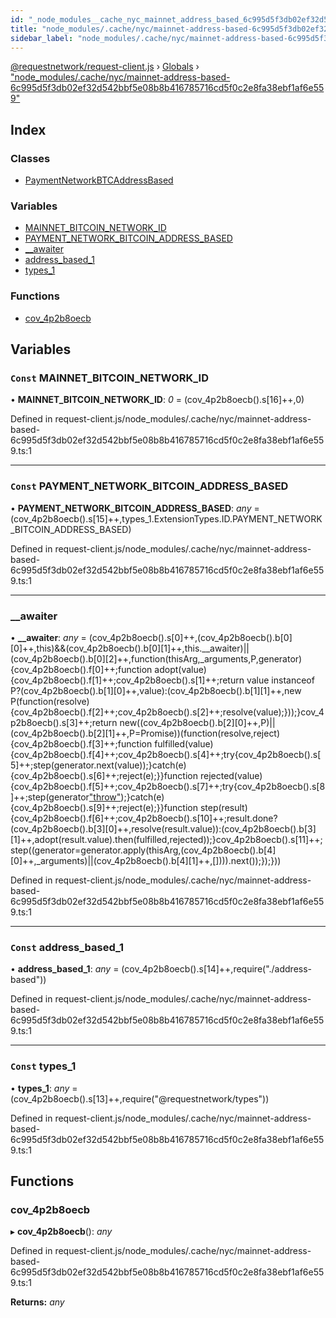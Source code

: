 ```yaml
---
id: "_node_modules__cache_nyc_mainnet_address_based_6c995d5f3db02ef32d542bbf5e08b8b416785716cd5f0c2e8fa38ebf1af6e559_"
title: "node_modules/.cache/nyc/mainnet-address-based-6c995d5f3db02ef32d542bbf5e08b8b416785716cd5f0c2e8fa38ebf1af6e559"
sidebar_label: "node_modules/.cache/nyc/mainnet-address-based-6c995d5f3db02ef32d542bbf5e08b8b416785716cd5f0c2e8fa38ebf1af6e559"
---
```


[@requestnetwork/request-client.js](../index.md) › [Globals](../globals.md) › ["node_modules/.cache/nyc/mainnet-address-based-6c995d5f3db02ef32d542bbf5e08b8b416785716cd5f0c2e8fa38ebf1af6e559"](_node_modules__cache_nyc_mainnet_address_based_6c995d5f3db02ef32d542bbf5e08b8b416785716cd5f0c2e8fa38ebf1af6e559_.md)

## Index

### Classes

* [PaymentNetworkBTCAddressBased](../classes/_node_modules__cache_nyc_mainnet_address_based_6c995d5f3db02ef32d542bbf5e08b8b416785716cd5f0c2e8fa38ebf1af6e559_.paymentnetworkbtcaddressbased.md)

### Variables

* [MAINNET_BITCOIN_NETWORK_ID](_node_modules__cache_nyc_mainnet_address_based_6c995d5f3db02ef32d542bbf5e08b8b416785716cd5f0c2e8fa38ebf1af6e559_.md#const-mainnet_bitcoin_network_id)
* [PAYMENT_NETWORK_BITCOIN_ADDRESS_BASED](_node_modules__cache_nyc_mainnet_address_based_6c995d5f3db02ef32d542bbf5e08b8b416785716cd5f0c2e8fa38ebf1af6e559_.md#const-payment_network_bitcoin_address_based)
* [__awaiter](_node_modules__cache_nyc_mainnet_address_based_6c995d5f3db02ef32d542bbf5e08b8b416785716cd5f0c2e8fa38ebf1af6e559_.md#__awaiter)
* [address_based_1](_node_modules__cache_nyc_mainnet_address_based_6c995d5f3db02ef32d542bbf5e08b8b416785716cd5f0c2e8fa38ebf1af6e559_.md#const-address_based_1)
* [types_1](_node_modules__cache_nyc_mainnet_address_based_6c995d5f3db02ef32d542bbf5e08b8b416785716cd5f0c2e8fa38ebf1af6e559_.md#const-types_1)

### Functions

* [cov_4p2b8oecb](_node_modules__cache_nyc_mainnet_address_based_6c995d5f3db02ef32d542bbf5e08b8b416785716cd5f0c2e8fa38ebf1af6e559_.md#cov_4p2b8oecb)

## Variables

### `Const` MAINNET_BITCOIN_NETWORK_ID

• **MAINNET_BITCOIN_NETWORK_ID**: *0* = (cov_4p2b8oecb().s[16]++,0)

Defined in request-client.js/node_modules/.cache/nyc/mainnet-address-based-6c995d5f3db02ef32d542bbf5e08b8b416785716cd5f0c2e8fa38ebf1af6e559.ts:1

___

### `Const` PAYMENT_NETWORK_BITCOIN_ADDRESS_BASED

• **PAYMENT_NETWORK_BITCOIN_ADDRESS_BASED**: *any* = (cov_4p2b8oecb().s[15]++,types_1.ExtensionTypes.ID.PAYMENT_NETWORK_BITCOIN_ADDRESS_BASED)

Defined in request-client.js/node_modules/.cache/nyc/mainnet-address-based-6c995d5f3db02ef32d542bbf5e08b8b416785716cd5f0c2e8fa38ebf1af6e559.ts:1

___

###  __awaiter

• **__awaiter**: *any* = (cov_4p2b8oecb().s[0]++,(cov_4p2b8oecb().b[0][0]++,this)&&(cov_4p2b8oecb().b[0][1]++,this.__awaiter)||(cov_4p2b8oecb().b[0][2]++,function(thisArg,_arguments,P,generator){cov_4p2b8oecb().f[0]++;function adopt(value){cov_4p2b8oecb().f[1]++;cov_4p2b8oecb().s[1]++;return value instanceof P?(cov_4p2b8oecb().b[1][0]++,value):(cov_4p2b8oecb().b[1][1]++,new P(function(resolve){cov_4p2b8oecb().f[2]++;cov_4p2b8oecb().s[2]++;resolve(value);}));}cov_4p2b8oecb().s[3]++;return new((cov_4p2b8oecb().b[2][0]++,P)||(cov_4p2b8oecb().b[2][1]++,P=Promise))(function(resolve,reject){cov_4p2b8oecb().f[3]++;function fulfilled(value){cov_4p2b8oecb().f[4]++;cov_4p2b8oecb().s[4]++;try{cov_4p2b8oecb().s[5]++;step(generator.next(value));}catch(e){cov_4p2b8oecb().s[6]++;reject(e);}}function rejected(value){cov_4p2b8oecb().f[5]++;cov_4p2b8oecb().s[7]++;try{cov_4p2b8oecb().s[8]++;step(generator["throw"](value));}catch(e){cov_4p2b8oecb().s[9]++;reject(e);}}function step(result){cov_4p2b8oecb().f[6]++;cov_4p2b8oecb().s[10]++;result.done?(cov_4p2b8oecb().b[3][0]++,resolve(result.value)):(cov_4p2b8oecb().b[3][1]++,adopt(result.value).then(fulfilled,rejected));}cov_4p2b8oecb().s[11]++;step((generator=generator.apply(thisArg,(cov_4p2b8oecb().b[4][0]++,_arguments)||(cov_4p2b8oecb().b[4][1]++,[]))).next());});}))

Defined in request-client.js/node_modules/.cache/nyc/mainnet-address-based-6c995d5f3db02ef32d542bbf5e08b8b416785716cd5f0c2e8fa38ebf1af6e559.ts:1

___

### `Const` address_based_1

• **address_based_1**: *any* = (cov_4p2b8oecb().s[14]++,require("./address-based"))

Defined in request-client.js/node_modules/.cache/nyc/mainnet-address-based-6c995d5f3db02ef32d542bbf5e08b8b416785716cd5f0c2e8fa38ebf1af6e559.ts:1

___

### `Const` types_1

• **types_1**: *any* = (cov_4p2b8oecb().s[13]++,require("@requestnetwork/types"))

Defined in request-client.js/node_modules/.cache/nyc/mainnet-address-based-6c995d5f3db02ef32d542bbf5e08b8b416785716cd5f0c2e8fa38ebf1af6e559.ts:1

## Functions

###  cov_4p2b8oecb

▸ **cov_4p2b8oecb**(): *any*

Defined in request-client.js/node_modules/.cache/nyc/mainnet-address-based-6c995d5f3db02ef32d542bbf5e08b8b416785716cd5f0c2e8fa38ebf1af6e559.ts:1

**Returns:** *any*
